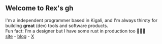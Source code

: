 ## Welcome to Rex's gh 
I'm a  independent programmer based in Kigali, and I'm always thirsty for building <b>great</b> (dev) tools and software products.
<br>
Fun fact: I'm a designer but I have some rust in production too 💪🏻😄
<br>
[site](https://regisrex.me) -  [blog](https://regisrex.me/blog) - [X](https://regisrex.me/twitter)
